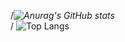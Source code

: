 /*![Anurag's GitHub stats](https://github-readme-stats.vercel.app/api?username=ChanMinKhant&show_icons=true&theme=Gradient)<br>*/
![Top Langs](https://github-readme-stats.vercel.app/api/top-langs/?username=ChanMinKhant&hide_progress=true)
